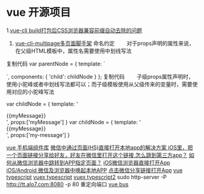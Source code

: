 # vue 开源项目
1.[vue-cli build打包后CSS浏览器兼容前缀自动去除的问题](http://www.zhuyuwei.cn/2018/vue-cli-css-prefixer.html)
1. [vue-cli-multipage多页面脚手架](https://github.com/crli/vue-cli-multipage)
命名约定
　　对于props声明的属性来说，在父级HTML模板中，属性名需要使用中划线写法

复制代码
var parentNode = {
  template: `
  <div class="parent">
    <child my-message="aaa"></child>
    <child my-message="bbb"></child>
  </div>`,
  components: {
    'child': childNode
  }
};
复制代码
　　子级props属性声明时，使用小驼峰或者中划线写法都可以；而子级模板使用从父级传来的变量时，需要使用对应的小驼峰写法

var childNode = {
  template: '<div>{{myMessage}}</div>',
  props:['myMessage']
}
var childNode = {
  template: '<div>{{myMessage}}</div>',
  props:['my-message']
}

[vue 手机端组件库](https://www.cnblogs.com/dupd/p/7735450.html)
[微信中通过页面(H5)直接打开本地app的解决方案
](https://www.cnblogs.com/vipstone/p/7496008.html?utm_source=tuicool&utm_medium=referral)
[iOS里，把一个页面链接分享给好友，好友在微信里打开这个链接,怎么跳到第三方app？](https://www.zhihu.com/question/21311477)
[如何从微信浏览器中跳转到APP指定页面？](https://www.jianshu.com/p/738ac2b8865d)
[iOS微信浏览器直接打开App](https://blog.csdn.net/hbjixieyuan/article/details/55048644)
[iOS/Android 微信及浏览器中唤起本地APP](https://blog.csdn.net/gf771115/article/details/73177153)
[点击微信分享链接打开App](https://www.jianshu.com/p/456455a5c081)
[vue typescript](https://segmentfault.com/a/1190000011853167)
[vuex typescript](https://codeburst.io/vuex-and-typescript-3427ba78cfa8)
[vuex typescript2](https://segmentfault.com/a/1190000011864013)
sudo http-server -P http://tt.alo7.com:8080 -p 80 重定向端口
[vue bus](https://www.cnblogs.com/fanlinqiang/p/7756566.html)

